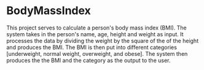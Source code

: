 # BodyMassIndex
This project serves to calculate a person's body mass index (BMI).
The system takes in the person's name, age, height and weight as input.
It processes the data by dividing the weight by the square of the of the height and produces the BMI.
The BMI is then put into different categories [underweight, normal weight, overweight, and obese].
The system then produces the the BMI and the category as the output to the user.
